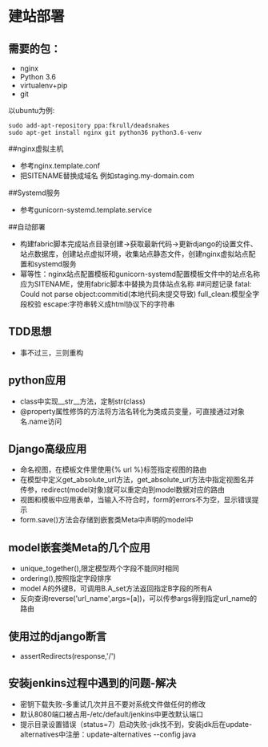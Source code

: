 建站部署
===========
## 需要的包：

* nginx
* Python 3.6
* virtualenv+pip
* git

以ubuntu为例:

    sudo add-apt-repository ppa:fkrull/deadsnakes
    sudo apt-get install nginx git python36 python3.6-venv

##nginx虚拟主机
* 参考nginx.template.conf
* 把SITENAME替换成域名 例如staging.my-domain.com

##Systemd服务
* 参考gunicorn-systemd.template.service

##自动部署
* 构建fabric脚本完成站点目录创建->获取最新代码->更新django的设置文件、站点数据库，创建站点虚拟环境，收集站点静态文件，创建nginx虚拟站点配置和systemd服务
* 幂等性：nginx站点配置模板和gunicorn-systemd配置模板文件中的站点名称应为SITENAME，使用fabric脚本中替换为具体站点名称
##问题记录
fatal: Could not parse object:commitid(本地代码未提交导致)
full_clean:模型全字段校验
escape:字符串转义成html协议下的字符串

## TDD思想
* 事不过三，三则重构

## python应用
* class中实现__str__方法，定制str(class)
* @property属性修饰的方法将方法名转化为类成员变量，可直接通过对象名.name访问
## Django高级应用
* 命名视图，在模板文件里使用{% url %}标签指定视图的路由
* 在模型中定义get_absolute_url方法，get_absolute_url方法中指定视图名并传参，redirect(model对象)就可以重定向到model数据对应的路由
* 视图和模板中应用表单，当输入不符合时，form的errors不为空，显示错误提示
* form.save()方法会存储到嵌套类Meta中声明的model中

## model嵌套类Meta的几个应用
* unique_together(),限定模型两个字段不能同时相同
* ordering(),按照指定字段排序
* model A的外键B，可调用B.A_set方法返回指定B字段的所有A
* 反向查询reverse('url_name',args=[a])，可以传参args得到指定url_name的路由

## 使用过的django断言
* assertRedirects(response,'/')

## 安装jenkins过程中遇到的问题-解决
* 密钥下载失败-多重试几次并且不要对系统文件做任何的修改
* 默认8080端口被占用-/etc/default/jenkins中更改默认端口
* 提示目录设置错误（status=7）启动失败-jdk找不到，安装jdk后在update-alternatives中注册：update-alternatives --config java